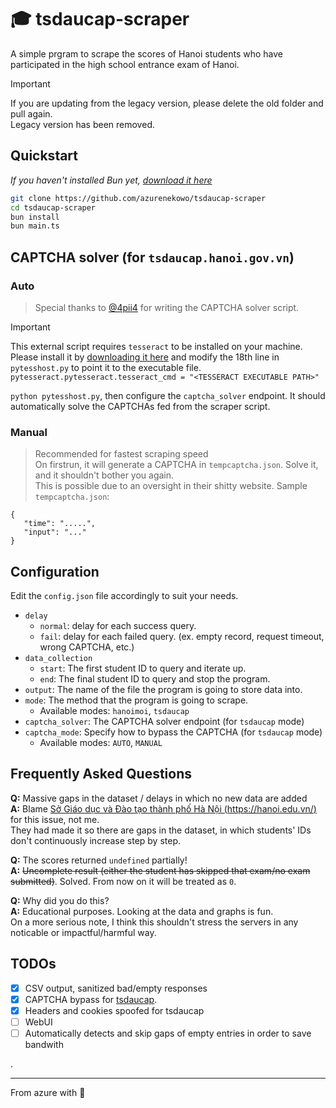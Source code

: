 # 🎓 tsdaucap-scraper  
A simple prgram to scrape the scores of Hanoi students who have participated in the high school entrance exam of Hanoi.


> [!IMPORTANT]  
> If you are updating from the legacy version, please delete the old folder and pull again.    
> Legacy version has been removed.

## Quickstart
*If you haven't installed Bun yet, [download it here](https://bun.sh/)*

```bash
git clone https://github.com/azurenekowo/tsdaucap-scraper
cd tsdaucap-scraper
bun install
bun main.ts
```
## CAPTCHA solver (for `tsdaucap.hanoi.gov.vn`)
### Auto
> Special thanks to [@4pii4](https://github.com/4pii4) for writing the CAPTCHA solver script.    

> [!IMPORTANT]  
> This external script requires `tesseract` to be installed on your machine. Please install it by [downloading it here](https://tesseract-ocr.github.io/tessdoc/Installation.html) and modify the 18th line in `pytesshost.py` to point it to the executable file.  
> `pytesseract.pytesseract.tesseract_cmd = "<TESSERACT EXECUTABLE PATH>" `

`python pytesshost.py`, then configure the `captcha_solver` endpoint. It should automatically solve the CAPTCHAs fed from the scraper script.

### Manual
> Recommended for fastest scraping speed      
On firstrun, it will generate a CAPTCHA in `tempcaptcha.json`. Solve it, and it shouldn't bother you again.     
This is possible due to an oversight in their shitty website.
> Sample `tempcaptcha.json`:
```
{
   "time": ".....",
   "input": "..."
}
```

## Configuration
Edit the `config.json` file accordingly to suit your needs.

 - `delay`  
    + `normal`: delay for each success query.  
    + `fail`: delay for each failed query. (ex. empty record, request timeout, wrong CAPTCHA, etc.)
 - `data_collection`
    + `start`: The first student ID to query and iterate up.
    + `end`: The final student ID to query and stop the program.
 - `output`: The name of the file the program is going to store data into.
 - `mode`: The method that the program is going to scrape.  
    + Available modes: `hanoimoi`, `tsdaucap`
 - `captcha_solver`: The CAPTCHA solver endpoint (for `tsdaucap` mode)
 - `captcha_mode`: Specify how to bypass the CAPTCHA (for `tsdaucap` mode)
    + Available modes: `AUTO`, `MANUAL`

## Frequently Asked Questions
**Q:** Massive gaps in the dataset / delays in which no new data are added  
**A:** Blame [Sở Giáo dục và Đào tạo thành phố Hà Nội (https://hanoi.edu.vn/)](https://hanoi.edu.vn/) for this issue, not me.  
They had made it so there are gaps in the dataset, in which students' IDs don't continuously increase step by step.

**Q:** The scores returned `undefined` partially!  
**A:** ~~Uncomplete result (either the student has skipped that exam/no exam submitted)~~. Solved. From now on it will be treated as `0`.

**Q:** Why did you do this?  
**A:** Educational purposes. Looking at the data and graphs is fun.   
On a more serious note, I think this shouldn't stress the servers in any noticable or impactful/harmful way.

## TODOs
 - [x] CSV output, sanitized bad/empty responses
 - [x] CAPTCHA bypass for [tsdaucap](https://tsdaucap.hanoi.gov.vn).
 - [x] Headers and cookies spoofed for tsdaucap     
 - [ ] WebUI   
 - [ ] Automatically detects and skip gaps of empty entries in order to save bandwith
     
.

---
From azure with 💜
